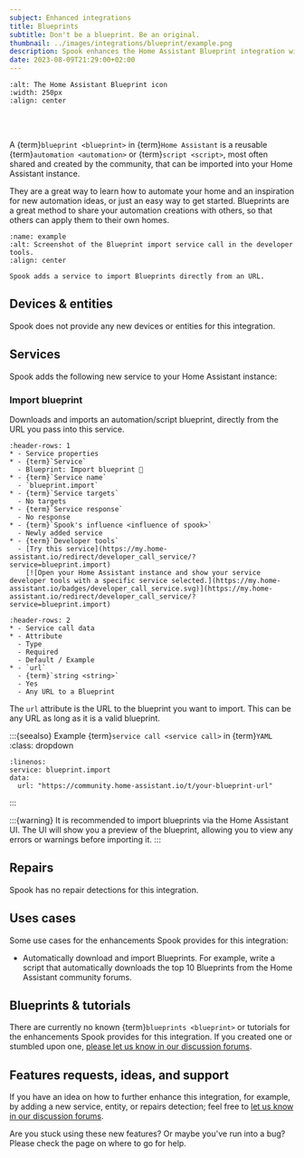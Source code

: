 ```yaml
---
subject: Enhanced integrations
title: Blueprints
subtitle: Don't be a blueprint. Be an original.
thumbnail: ../images/integrations/blueprint/example.png
description: Spook enhances the Home Assistant Blueprint integration with new features to use in automations or scripts.
date: 2023-08-09T21:29:00+02:00
---
```


```{image} https://brands.home-assistant.io/blueprint/logo.png
:alt: The Home Assistant Blueprint icon
:width: 250px
:align: center
```

<br><br>

A {term}`blueprint <blueprint>` in {term}`Home Assistant` is a reusable {term}`automation <automation>` or {term}`script <script>`, most often shared and created by the community, that can be imported into your Home Assistant instance.

They are a great way to learn how to automate your home and an inspiration for new automation ideas, or just an easy way to get started. Blueprints are a great method to share your automation creations with others, so that others can apply them to their own homes.

```{figure} ../images/integrations/blueprint/example.png
:name: example
:alt: Screenshot of the Blueprint import service call in the developer tools.
:align: center

Spook adds a service to import Blueprints directly from an URL.
```

## Devices & entities

Spook does not provide any new devices or entities for this integration.

## Services

Spook adds the following new service to your Home Assistant instance:

### Import blueprint

Downloads and imports an automation/script blueprint, directly from the URL you pass into this service.

```{list-table}
:header-rows: 1
* - Service properties
* - {term}`Service`
  - Blueprint: Import blueprint 👻
* - {term}`Service name`
  - `blueprint.import`
* - {term}`Service targets`
  - No targets
* - {term}`Service response`
  - No response
* - {term}`Spook's influence <influence of spook>`
  - Newly added service
* - {term}`Developer tools`
  - [Try this service](https://my.home-assistant.io/redirect/developer_call_service/?service=blueprint.import)
    [![Open your Home Assistant instance and show your service developer tools with a specific service selected.](https://my.home-assistant.io/badges/developer_call_service.svg)](https://my.home-assistant.io/redirect/developer_call_service/?service=blueprint.import)
```

```{list-table}
:header-rows: 2
* - Service call data
* - Attribute
  - Type
  - Required
  - Default / Example
* - `url`
  - {term}`string <string>`
  - Yes
  - Any URL to a Blueprint
```

The `url` attribute is the URL to the blueprint you want to import. This can be any URL as long as it is a valid blueprint.

:::{seealso} Example {term}`service call <service call>` in {term}`YAML`
:class: dropdown

```{code-block} yaml
:linenos:
service: blueprint.import
data:
  url: "https://community.home-assistant.io/t/your-blueprint-url"
```

:::

:::{warning}
It is recommended to import blueprints via the Home Assistant UI. The UI will show you a preview of the blueprint, allowing you to view any errors or warnings before importing it.
:::

## Repairs

Spook has no repair detections for this integration.

## Uses cases

Some use cases for the enhancements Spook provides for this integration:

- Automatically download and import Blueprints. For example, write a script that automatically downloads the top 10 Blueprints from the Home Assistant community forums.

## Blueprints & tutorials

There are currently no known {term}`blueprints <blueprint>` or tutorials for the enhancements Spook provides for this integration. If you created one or stumbled upon one, [please let us know in our discussion forums](https://github.com/frenck/spook/discussions).

## Features requests, ideas, and support

If you have an idea on how to further enhance this integration, for example, by adding a new service, entity, or repairs detection; feel free to [let us know in our discussion forums](https://github.com/frenck/spook/discussions).

Are you stuck using these new features? Or maybe you've run into a bug? Please check the [](../support) page on where to go for help.

